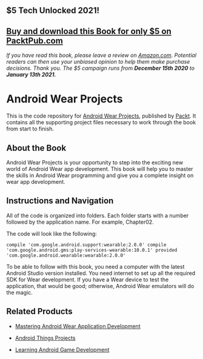 ## $5 Tech Unlocked 2021!
[Buy and download this Book for only $5 on PacktPub.com](https://www.packtpub.com/product/android-wear-projects/9781787123229)
-----
*If you have read this book, please leave a review on [Amazon.com](https://www.amazon.com/gp/product/1787123227).     Potential readers can then use your unbiased opinion to help them make purchase decisions. Thank you. The $5 campaign         runs from __December 15th 2020__ to __January 13th 2021.__*

# Android Wear Projects
This is the code repository for [Android Wear Projects](https://www.packtpub.com/web-development/android-wear-projects?utm_source=GitHub&utm_medium=repository&utm_campaign=9781787123229), published by [Packt](https://www.packtpub.com/?utm_source=github). It contains all the supporting project files necessary to work through the book from start to finish.
## About the Book
Android Wear Projects is your opportunity to step into the exciting new world of Android Wear app development. This book will help you to master the skills in Android Wear programming and give you a complete insight on wear app development.




## Instructions and Navigation
All of the code is organized into folders. Each folder starts with a number followed by the application name. For example, Chapter02.



The code will look like the following:
```
compile 'com.google.android.support:wearable:2.0.0' compile
'com.google.android.gms:play-services-wearable:10.0.1' provided
'com.google.android.wearable:wearable:2.0.0'
```

To be able to follow with this book, you need a computer with the latest Android Studio
version installed. You need internet to set up all the required SDK for Wear development. If
you have a Wear device to test the application, that would be good; otherwise, Android
Wear emulators will do the magic.

## Related Products
* [Mastering Android Wear Application Development](https://www.packtpub.com/application-development/mastering-android-wear-application-development?utm_source=GitHub&utm_medium=repository&utm_campaign=9781785881725)

* [Android Things Projects](https://www.packtpub.com/hardware-and-creative/android-things-projects?utm_source=GitHub&utm_medium=repository&utm_campaign=9781787289246)

* [Learning Android Game Development](https://www.packtpub.com/application-development/learning-android-game-development?utm_source=GitHub&utm_medium=repository&utm_campaign=9781785880957)
